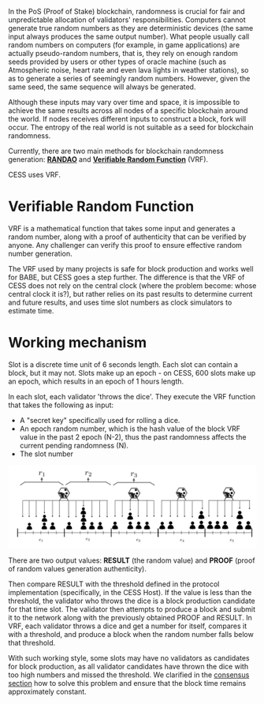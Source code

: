 In the PoS (Proof of Stake) blockchain, randomness is crucial for fair and unpredictable allocation of validators' responsibilities. Computers cannot generate true random numbers as they are deterministic devices (the same input always produces the same output number). What people usually call random numbers on computers (for example, in game applications) are actually pseudo-random numbers, that is, they rely on enough random seeds provided by users or other types of oracle machine (such as Atmospheric noise, heart rate and even lava lights in weather stations), so as to generate a series of seemingly random numbers. However, given the same seed, the same sequence will always be generated.

Although these inputs may vary over time and space, it is impossible to achieve the same results across all nodes of a specific blockchain around the world. If nodes receives different inputs to construct a block, fork will occur. The entropy of the real world is not suitable as a seed for blockchain randomness.

Currently, there are two main methods for blockchain randomness generation: [**RANDAO**](https://github.com/randao/randao#solutions) and [**Verifiable Random Function**](https://en.wikipedia.org/wiki/Verifiable_random_function) (VRF).

CESS uses VRF.

# Verifiable Random Function

VRF is a mathematical function that takes some input and generates a random number, along with a proof of authenticity that can be verified by anyone. Any challenger can verify this proof to ensure effective random number generation.

The VRF used by many projects is safe for block production and works well for BABE, but CESS goes a step further. The difference is that the VRF of CESS does not rely on the central clock (where the problem become: whose central clock it is?), but rather relies on its past results to determine current and future results, and uses time slot numbers as clock simulators to estimate time.

# Working mechanism

Slot is a discrete time unit of 6 seconds length. Each slot can contain a block, but it may not. Slots make up an epoch - on CESS, 600 slots make up an epoch, which results in an epoch of 1 hours length.

In each slot, each validator 'throws the dice'. They execute the VRF function that takes the following as input:

- A "secret key" specifically used for rolling a dice.
- An epoch random number, which is the hash value of the block VRF value in the past 2 epoch (N-2), thus the past randomness affects the current pending randomness (N).
- The slot number

![VRF Illustration](../../assets/ref/in-depth-feat/vrf/vrf.png)

There are two output values: **RESULT** (the random value) and **PROOF** (proof of random values generation authenticity).

Then compare RESULT with the threshold defined in the protocol implementation (specifically, in the CESS Host). If the value is less than the threshold, the validator who throws the dice is a block production candidate for that time slot. The validator then attempts to produce a block and submit it to the network along with the previously obtained PROOF and RESULT. In VRF, each validator throws a dice and get a number for itself, compares it with a threshold, and produce a block when the random number falls below that threshold.

With such working style, some slots may have no validators as candidates for block production, as all validator candidates have thrown the dice with too high numbers and missed the threshold. We clarified in the [consensus section](consensus.md) how to solve this problem and ensure that the block time remains approximately constant.
